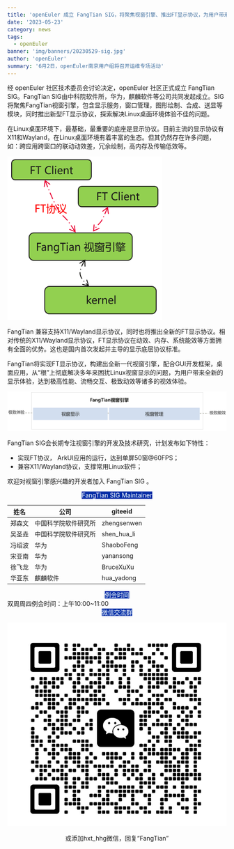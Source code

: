 ```yaml
---
title: 'openEuler 成立 FangTian SIG，将聚焦视窗引擎、推出FT显示协议，为用户带来全新的显示体验'
date: '2023-05-23'
category: news
tags:
  - openEuler
banner: 'img/banners/20230529-sig.jpg'
author: 'openEuler'
summary: '6月2日，openEuler南京用户组将召开运维专场活动'
---
```

经 openEuler 社区技术委员会讨论决定，openEuler 社区正式成立 FangTian SIG。FangTian SIG由中科院软件所，华为，麒麟软件等公司共同发起成立。SIG将聚焦FangTian视窗引擎，包含显示服务，窗口管理，图形绘制、合成、送显等模块，同时推出新型FT显示协议，探索解决Linux桌面环境体验不佳的问题。    

在Linux桌面环境下，最基础，最重要的底座是显示协议。目前主流的显示协议有X11和Wayland，在Linux桌面环境有着丰富的生态。但其仍然存在许多问题，如：跨应用跨窗口的联动动效差，冗余绘制，高内存及传输低效等。  

![](./1.png)   

FangTian 兼容支持X11/Wayland显示协议，同时也将推出全新的FT显示协议。相对传统的X11/Wayland显示协议，FT显示协议在动效、内存、系统能效等方面拥有全面的优势。这也是国内首次发起并主导的显示底层协议标准。 

FangTian将实现FT显示协议，构建出全新一代视窗引擎，配合GUI开发框架，桌面应用，从“根”上彻底解决多年来困扰Linux视窗显示的问题，为用户带来全新的显示体验，达到极高性能、流畅交互、极致动效等诸多的视效体验。

![](./2.png)   

FangTian SIG会长期专注视窗引擎的开发及技术研究，计划发布如下特性：

* 实现FT协议， ArkUI应用的运行，达到单屏50窗@60FPS；
* 兼容X11/Wayland协议，支撑常用Linux软件；

欢迎对视窗引擎感兴趣的开发者加入  FangTian SIG 。   


<center><font style="background: rgb(1,47,167)"><font color="white">FangTian SIG Maintainer</font></font></center>   

|姓名|公司|giteeid|
|----|----|----|
|郑森文|中国科学院软件研究所|zhengsenwen|
|吴圣垚|中国科学院软件研究所|shen_hua_li|
|冯绍波|华为|ShaoboFeng|
|宋亚南|华为|yanansong|
|徐飞龙|华为|BruceXuXu|
|华亚东|麒麟软件|hua_yadong|


<center><font style="background: rgb(1,47,167)"><font color="white">例会时间</font></font></center>   
双周周四例会时间：上午10:00~11:00   

<center><font style="background: rgb(1,47,167)"><font color="white">微信交流群</font></font></center>   

![weixinqun](./weixinqun.jpg)   

<center>或添加hxt_hhg微信，回复“FangTian”</center>